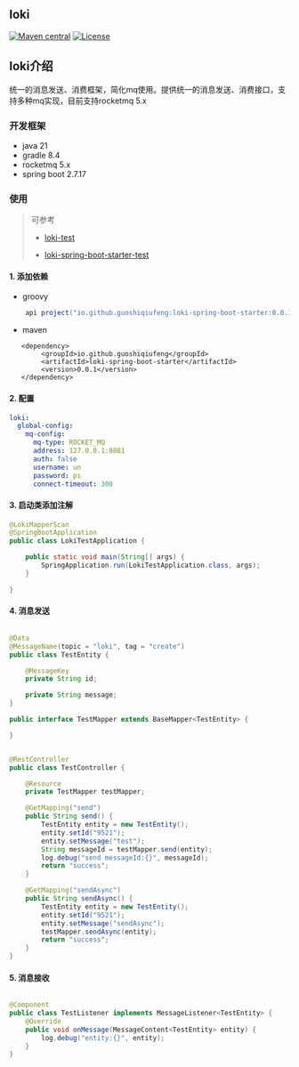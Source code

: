 ## loki

[![Maven central](https://img.shields.io/maven-central/v/io.github.guoshiqiufeng/loki.svg?style=flat-square)](https://search.maven.org/search?q=g:io.github.guoshiqiufeng%20AND%20a:loki)
[![License](https://img.shields.io/:license-apache-brightgreen.svg?style=flat-square)](http://www.apache.org/licenses/LICENSE-2.0.html)

## loki介绍

统一的消息发送、消费框架，简化mq使用。提供统一的消息发送、消费接口，支持多种mq实现，目前支持rocketmq 5.x

### 开发框架

- java 21
- gradle 8.4
- rocketmq 5.x
- spring boot 2.7.17

### 使用
> 可参考 
> 
> -  [loki-test](https://github.com/guoshiqiufeng/loki-test)
> 
> -  [loki-spring-boot-starter-test](spring-boot-starter%2Floki-spring-boot-starter-test)

#### 1. 添加依赖

- groovy

```groovy
    api project("io.github.guoshiqiufeng:loki-spring-boot-starter:0.0.1")
```

- maven

```maven
   <dependency>
        <groupId>io.github.guoshiqiufeng</groupId>
        <artifactId>loki-spring-boot-starter</artifactId>
        <version>0.0.1</version>
   </dependency>
```
#### 2. 配置

```yaml
loki:
  global-config:
    mq-config:
      mq-type: ROCKET_MQ
      address: 127.0.0.1:8081
      auth: false
      username: un
      password: ps
      connect-timeout: 300
```

#### 3. 启动类添加注解

```java
@LokiMapperScan
@SpringBootApplication
public class LokiTestApplication {

    public static void main(String[] args) {
        SpringApplication.run(LokiTestApplication.class, args);
    }

}
```

#### 4. 消息发送

```java

@Data
@MessageName(topic = "loki", tag = "create")
public class TestEntity {

    @MessageKey
    private String id;

    private String message;
}

```

```java
public interface TestMapper extends BaseMapper<TestEntity> {

}
```

```java

@RestController
public class TestController {

    @Resource
    private TestMapper testMapper;

    @GetMapping("send")
    public String send() {
        TestEntity entity = new TestEntity();
        entity.setId("9521");
        entity.setMessage("test");
        String messageId = testMapper.send(entity);
        log.debug("send messageId:{}", messageId);
        return "success";
    }

    @GetMapping("sendAsync")
    public String sendAsync() {
        TestEntity entity = new TestEntity();
        entity.setId("9521");
        entity.setMessage("sendAsync");
        testMapper.sendAsync(entity);
        return "success";
    }
}
```

#### 5. 消息接收

```java

@Component
public class TestListener implements MessageListener<TestEntity> {
    @Override
    public void onMessage(MessageContent<TestEntity> entity) {
        log.debug("entity:{}", entity);
    }
}
```


